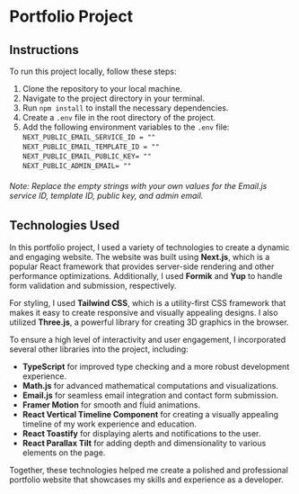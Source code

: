 # Portfolio Project

## Instructions

To run this project locally, follow these steps:

1. Clone the repository to your local machine.
2. Navigate to the project directory in your terminal.
3. Run `npm install` to install the necessary dependencies.
4. Create a `.env` file in the root directory of the project.
5. Add the following environment variables to the `.env` file:
   `NEXT_PUBLIC_EMAIL_SERVICE_ID = ""`  
    `NEXT_PUBLIC_EMAIL_TEMPLATE_ID = ""`  
    `NEXT_PUBLIC_EMAIL_PUBLIC_KEY= ""`  
    `NEXT_PUBLIC_ADMIN_EMAIL= ""`

###### Note: Replace the empty strings with your own values for the Email.js service ID, template ID, public key, and admin email.

## Technologies Used

In this portfolio project, I used a variety of technologies to create a dynamic and engaging website. The website was built using **Next.js**, which is a popular React framework that provides server-side rendering and other performance optimizations. Additionally, I used **Formik** and **Yup** to handle form validation and submission, respectively.

For styling, I used **Tailwind CSS**, which is a utility-first CSS framework that makes it easy to create responsive and visually appealing designs. I also utilized **Three.js**, a powerful library for creating 3D graphics in the browser.

To ensure a high level of interactivity and user engagement, I incorporated several other libraries into the project, including:

- **TypeScript** for improved type checking and a more robust development experience.
- **Math.js** for advanced mathematical computations and visualizations.
- **Email.js** for seamless email integration and contact form submission.
- **Framer Motion** for smooth and fluid animations.
- **React Vertical Timeline Component** for creating a visually appealing timeline of my work experience and education.
- **React Toastify** for displaying alerts and notifications to the user.
- **React Parallax Tilt** for adding depth and dimensionality to various elements on the page.

Together, these technologies helped me create a polished and professional portfolio website that showcases my skills and experience as a developer.

